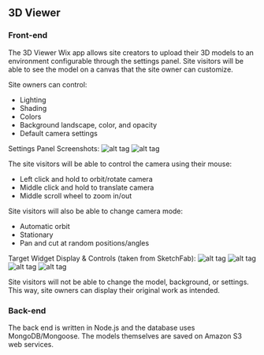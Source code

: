 ## 3D Viewer

### Front-end

The 3D Viewer Wix app allows site creators to upload their 3D models to an environment configurable through the settings panel. Site visitors will be able to see the model on a canvas that the site owner can customize.

Site owners can control:
* Lighting
* Shading
* Colors
* Background landscape, color, and opacity
* Default camera settings

Settings Panel Screenshots:
![alt tag](http://i.imgur.com/ShPJosB.png)
![alt tag](http://i.imgur.com/hGesPpi.png)

The site visitors will be able to control the camera using their mouse:
* Left click and hold to orbit/rotate camera
* Middle click and hold to translate camera
* Middle scroll wheel to zoom in/out

Site visitors will also be able to change camera mode:
* Automatic orbit
* Stationary
* Pan and cut at random positions/angles

Target Widget Display & Controls (taken from SketchFab):
![alt tag](http://i.imgur.com/8c7yoaz.png)
![alt tag](http://i.imgur.com/KQCHgKJ.png)
![alt tag](http://i.imgur.com/xLSJ5w7.png)
![alt tag](http://i.imgur.com/eh0W2iO.png)

Site visitors will not be able to change the model, background, or settings. This way, site owners can display their original work as intended.

### Back-end

The back end is written in Node.js and the database uses MongoDB/Mongoose. The models themselves are saved on Amazon S3 web services.
